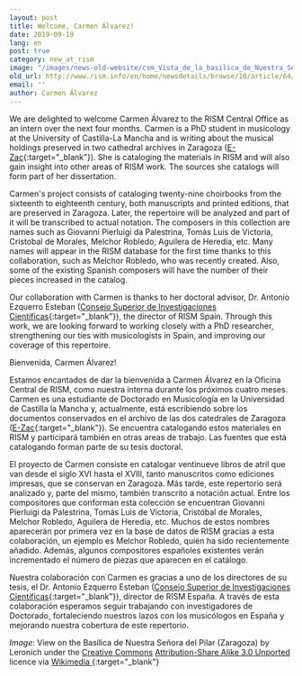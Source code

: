 ```yaml
---
layout: post
title: Welcome, Carmen Álvarez!
date: 2019-09-19
lang: en
post: true
category: new_at_rism
image: "/images/news-old-website/csm_Vista_de_la_basilica_de_Nuestra_Senora_del_Pilar_en_Zaragoza_0ddb98150c.jpg"
old_url: http://www.rism.info/en/home/newsdetails/browse/10/article/64/welcome-carmen-alvarez.html
email: ''
author: Carmen Álvarez
---
```


We are delighted to welcome Carmen Álvarez to the RISM Central Office as an intern over the next four months. Carmen is a PhD student in musicology at the University of Castilla-La Mancha and is writing about the musical holdings preserved in two cathedral archives in Zaragoza ([E-Zac](https://opac.rism.info/search?View=rism&siglum=E-Zac){:target="_blank"}). She is cataloging the materials in RISM and will also gain insight into other areas of RISM work. The sources she catalogs will form part of her dissertation.

Carmen's project consists of cataloging twenty-nine choirbooks from the sixteenth to eighteenth century, both manuscripts and printed editions, that are preserved in Zaragoza. Later, the repertoire will be analyzed and part of it will be transcribed to actual notation. The composers in this collection are names such as Giovanni Pierluigi da Palestrina, Tomás Luis de Victoria, Cristobal de Morales, Melchor Robledo, Aguilera de Heredia, etc. Many names will appear in the RISM database for the first time thanks to this collaboration, such as Melchor Robledo, who was recently created. Also, some of the existing Spanish composers will have the number of their pieces increased in the catalog.

Our collaboration with Carmen is thanks to her doctoral advisor, Dr. Antonio Ezquerro Esteban ([Consejo Superior de Investigaciones Científicas](https://www.imf.csic.es/index.php/musicologia){:target="_blank"}), the director of RISM Spain. Through this work, we are looking forward to working closely with a PhD researcher, strengthening our ties with musicologists in Spain, and improving our coverage of this repertoire.


Bienvenida, Carmen Álvarez!

Estamos encantados de dar la bienvenida a Carmen Álvarez en la Oficina Central de RISM, como nuestra interna durante los próximos cuatro meses. Carmen es una estudiante de Doctorado en Musicología en la Universidad de Castilla la Mancha y, actualmente, está escribiendo sobre los documentos conservados en el archivo de las dos catedrales de Zaragoza ([E-Zac](https://opac.rism.info/search?View=rism&siglum=E-Zac){:target="_blank"}). Se encuentra catalogando estos materiales en RISM y participará también en otras areas de trabajo. Las fuentes que está catalogando forman parte de su tesis doctoral.

El proyecto de Carmen consiste en catalogar ventinueve libros de atril que van desde el siglo XVI hasta el XVIII, tanto manuscritos como ediciones impresas, que se conservan en Zaragoza. Más tarde, este repertorio será analizado y, parte del mismo, también transcrito a notación actual. Entre los compositores que conforman esta colección se encuentran Giovanni Pierluigi da Palestrina, Tomás Luis de Victoria, Cristóbal de Morales, Melchor Robledo, Aguilera de Heredia, etc. Muchos de estos nombres aparecerán por primera vez en la base de datos de RISM gracias a esta colaboración, un ejemplo es Melchor Robledo, quién ha sido recientemente añadido. Además, algunos compositores españoles existentes verán incrementado el número de piezas que aparecen en el catálogo.

Nuestra colaboración con Carmen es gracias a uno de los directores de su tesis, el Dr. Antonio Ezquerro Esteban ([Consejo Superior de Investigaciones Científicas](https://www.imf.csic.es/index.php/musicologia){:target="_blank"}), director de RISM España. A través de esta colaboración esperamos seguir trabajando con investigadores de Doctorado, fortaleciendo nuestros lazos con los musicólogos en España y mejorando nuestra cobertura de este repertorio.


_Image_: View on the Basílica de Nuestra Señora del Pilar (Zaragoza) by Leronich under the [Creative Commons](https://en.wikipedia.org/wiki/en:Creative_Commons) [Attribution-Share Alike 3.0 Unported](https://creativecommons.org/licenses/by-sa/3.0/deed.en) licence via [Wikimedia
](https://commons.wikimedia.org/wiki/File:Vista_de_la_bas%C3%ADlica_de_Nuestra_Se%C3%B1ora_del_Pilar,_en_Zaragoza.jpg){:target="_blank"}